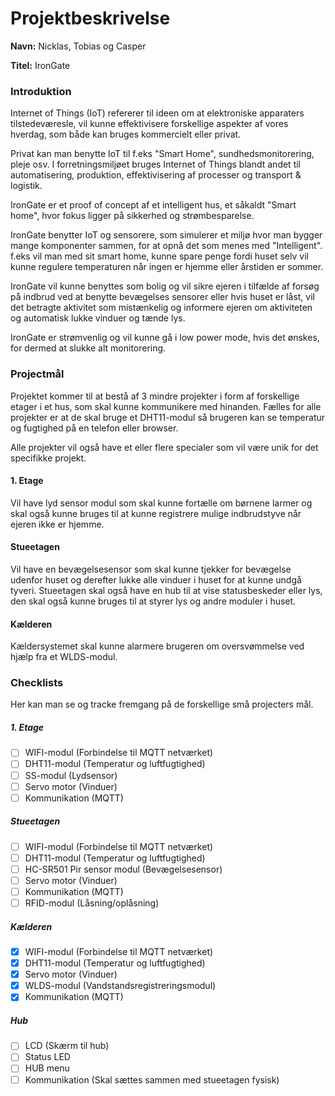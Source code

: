 # Projektbeskrivelse

**Navn:** Nicklas, Tobias og Casper

**Titel:** IronGate

### Introduktion

Internet of Things (IoT) refererer til ideen om at elektroniske apparaters tilstedeværesle, vil kunne effektivisere forskellige aspekter af vores hverdag, som både kan bruges kommercielt eller privat. 

Privat kan man benytte IoT til f.eks "Smart Home", sundhedsmonitorering, pleje osv. I forretningsmiljøet bruges Internet of Things blandt andet til automatisering, produktion, effektivisering af processer og transport & logistik.

IronGate er et proof of concept af et intelligent hus, et såkaldt "Smart home", hvor fokus ligger på sikkerhed og strømbesparelse.

IronGate benytter IoT og sensorere, som simulerer et miljø hvor man bygger mange komponenter sammen, for at opnå det som menes med "Intelligent". f.eks vil man med sit smart home, kunne spare penge fordi huset selv vil kunne regulere temperaturen når ingen er hjemme eller årstiden er sommer.

IronGate vil kunne benyttes som bolig og vil sikre ejeren i tilfælde af forsøg på indbrud ved at benytte bevægelses sensorer eller hvis huset er låst, vil det betragte aktivitet som mistænkelig og informere ejeren om aktiviteten og automatisk lukke vinduer og tænde lys.

IronGate er strømvenlig og vil kunne gå i low power mode, hvis det ønskes, for dermed at slukke alt monitorering.

### Projectmål

Projektet kommer til at bestå af 3 mindre projekter i form af forskellige etager i et hus, som skal kunne kommunikere med hinanden. 
Fælles for alle projekter er at de skal bruge et DHT11-modul så brugeren kan se temperatur og fugtighed på en telefon eller browser.

Alle projekter vil også have et eller flere specialer som vil være unik for det specifikke projekt.

#### 1. Etage

Vil have lyd sensor modul som skal kunne fortælle om børnene larmer og skal også kunne bruges til at kunne registrere mulige indbrudstyve når ejeren ikke er hjemme.

#### Stueetagen  

Vil have en bevægelsesensor som skal kunne tjekker for bevægelse udenfor huset og derefter lukke alle vinduer i huset for at kunne undgå tyveri. 
Stueetagen skal også have en hub til at vise statusbeskeder eller lys, den skal også kunne bruges til at styrer lys og andre moduler i huset.

#### Kælderen

Kældersystemet skal kunne alarmere brugeren om oversvømmelse ved hjælp fra et WLDS-modul. 

### Checklists

Her kan man se og tracke fremgang på de forskellige små projecters mål.

##### 1. Etage
- [ ] WIFI-modul (Forbindelse til MQTT netværket)
- [ ] DHT11-modul (Temperatur og luftfugtighed)
- [ ] SS-modul (Lydsensor)
- [ ] Servo motor (Vinduer)
- [ ] Kommunikation (MQTT)

##### Stueetagen
- [ ] WIFI-modul (Forbindelse til MQTT netværket)
- [ ] DHT11-modul (Temperatur og luftfugtighed)
- [ ] HC-SR501 Pir sensor modul (Bevægelsesensor)
- [ ] Servo motor (Vinduer)
- [ ] Kommunikation (MQTT)
- [ ] RFID-modul (Låsning/oplåsning)

##### Kælderen
- [X] WIFI-modul (Forbindelse til MQTT netværket)
- [X] DHT11-modul (Temperatur og luftfugtighed)
- [X] Servo motor (Vinduer)
- [X] WLDS-modul (Vandstandsregistreringsmodul)
- [X] Kommunikation (MQTT)

##### Hub
- [ ] LCD (Skærm til hub)
- [ ] Status LED
- [ ] HUB menu
- [ ] Kommunikation (Skal sættes sammen med stueetagen fysisk)